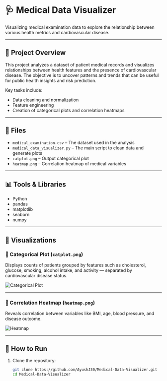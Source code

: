 # 🩺 Medical Data Visualizer

Visualizing medical examination data to explore the relationship between various health metrics and cardiovascular disease.

---

## 📌 Project Overview

This project analyzes a dataset of patient medical records and visualizes relationships between health features and the presence of cardiovascular disease. The objective is to uncover patterns and trends that can be useful for public health insights and risk prediction.

Key tasks include:
- Data cleaning and normalization
- Feature engineering
- Creation of categorical plots and correlation heatmaps

---

## 📁 Files

- `medical_examination.csv` – The dataset used in the analysis
- `medical_data_visualizer.py` – The main script to clean data and generate plots
- `catplot.png` – Output categorical plot
- `heatmap.png` – Correlation heatmap of medical variables

---

## 📊 Tools & Libraries

- Python
- pandas
- matplotlib
- seaborn
- numpy

---

## 📸 Visualizations

### 📌 Categorical Plot (`catplot.png`)

Displays counts of patients grouped by features such as cholesterol, glucose, smoking, alcohol intake, and activity — separated by cardiovascular disease status.

![Categorical Plot](catplot.png)

---

### 🧪 Correlation Heatmap (`heatmap.png`)

Reveals correlation between variables like BMI, age, blood pressure, and disease outcome.

![Heatmap](heatmap.png)

---

## 🚀 How to Run

1. Clone the repository:
   ```bash
   git clone https://github.com/AyushJ30/Medical-Data-Visualizer.git
   cd Medical-Data-Visualizer
